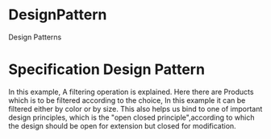 # DesignPattern
Design Patterns
# Specification Design Pattern
In this example, A filtering operation is explained.
Here there are Products which is to be filtered according to the choice, In this example it can be filtered either by color or by size.
This also helps us bind to one of important design principles, which is the "open closed principle",according to which the design should be 
open for extension but closed for modification.
